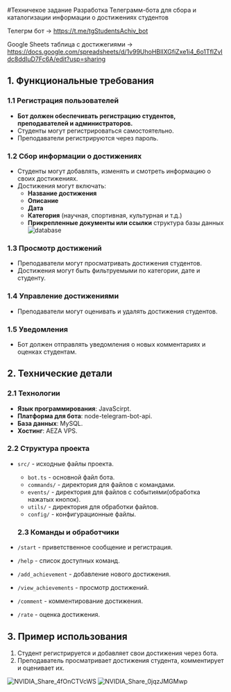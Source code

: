 #Техничекое задание
Разработка Телеграмм-бота для сбора и каталогизации информации о достижениях студентов

Телегрм бот -> https://t.me/tgStudentsAchiv_bot

Google Sheets таблица с достижегиями -> https://docs.google.com/spreadsheets/d/1v99UhoHBlIXGfiZxe1i4_6o1TflZvIdc8ddIuD7Fc6A/edit?usp=sharing



## 1. Функциональные требования
### 1.1 Регистрация пользователей
- **Бот должен обеспечивать регистрацию студентов, преподавателей и администраторов.**
- Студенты могут регистрироваться самостоятельно.
- Преподаватели регистрируются через пароль.

### 1.2 Сбор информации о достижениях
- Студенты могут добавлять, изменять и смотреть информацию о своих достижениях.
- Достижения могут включать:
  - **Название достижения**
  - **Описание**
  - **Дата**
  - **Категория** (научная, спортивная, культурная и т.д.)
  - **Прикрепленные документы или ссылки**
  структура базы данных
 ![database](https://github.com/user-attachments/assets/f11d65de-65aa-4663-8e56-514b86eead31)


### 1.3 Просмотр достижений
- Преподаватели могут просматривать достижения студентов.
- Достижения могут быть фильтруемыми по категории, дате и студенту.

### 1.4 Управление достижениями
- Преподаватели могут  оценивать и удалять достижения студентов.


### 1.5 Уведомления
- Бот должен отправлять уведомления о новых комментариях и оценках студентам.



## 2. Технические детали
### 2.1 Технологии
- **Язык программирования**: JavaScirpt.
- **Платформа для бота**: node-telegram-bot-api.
- **База данных**: MySQL.
- **Хостинг**: AEZA VPS.

### 2.2 Структура проекта
- `src/` - исходные файлы проекта.
  - `bot.ts` - основной файл бота.
  - `commands/` - директория для файлов с командами.
  - `events/` - директория для файлов с событиями(обработка нажатых кнопок).
  - `utils/` - директория для обработки файлов.
  - `config/` - конфигурационные файлы.

  ### 2.3 Команды и обработчики
- `/start` - приветственное сообщение и регистрация.
- `/help` - список доступных команд.
- `/add_achievement` - добавление нового достижения.
- `/view_achievements` - просмотр достижений.
- `/comment` - комментирование достижения.
- `/rate` - оценка достижения.

## 3. Пример использования

1. Студент регистрируется и добавляет свои достижения через бота.
2. Преподаватель просматривает достижения студента, комментирует и оценивает их.

![NVIDIA_Share_4fOnCTVcWS](https://github.com/user-attachments/assets/27f7a139-1ca8-44b3-a8be-9bf6439d3914)
![NVIDIA_Share_0jqzJMGMwp](https://github.com/user-attachments/assets/b59602e2-7feb-4a8d-be06-c2c977bf6006)

